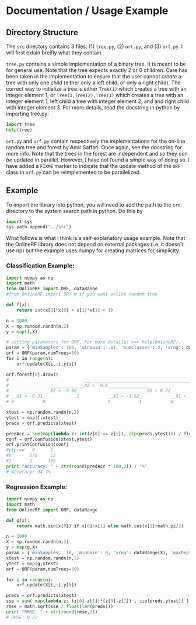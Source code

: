 # Documentation / Usage Example

## Directory Structure

The `src` directory contains 3 files: (1) `tree.py`, (2) `ort.py`, and (3) `orf.py`. I will first exlain breifly what they contain.

`tree.py` contains a simple implementation of a binary tree. It is meant to be for general use. Note that the tree expects exactly 2 or 0 children. Care has been taken in the implementation to ensure that the user cannot *create* a tree with only one child (either only a left child, or only a right child). The correct way to initialize a tree is either `Tree(1)` which creates a tree with an integer element 1; or `Tree(1,Tree(2),Tree(3)` which creates a tree with an integer element 1, left child a tree with integer element 2, and and right child with integer element 3. For more details, read the docstring in python by importing tree.py:

```python
import tree
help(tree)
```

`ort.py` and `orf.py` contain respectively the implementations for the on-line random tree and forest by Amir Saffari. Once again, see the docstring for more info. Note that the trees in the forest are independent and so they *can be* updated in parallel. However, I have not found a simple way of doing so. I have added a `FIXME` marker to indicate that the update method of the `ORF` class in `orf.py` can be reimplemented to be parallelized.

## Example

To import the library into python, you will need to add the path to the `src` directory to the system search path in python. Do this by

```python
import sys
sys.path.append("../src")
```

What follows is what I think is a self-explanatory usage example. Note that the OnlineRF library does not depend on external
packages (i.e. it doesn't use np) but the example uses numpy for creating matrices for simplicity.

### Classification Example:
```python
import numpy as np
import math
from OnlineRF import ORF, dataRange
#from OnlineRF import ORT # if you want online random tree

def f(x):
    return int(x[0]*x[0] + x[1]*x[1] < 1)

n = 1000
X = np.random.randn(n,2)
y = map(f,X)

# setting parameters for ORF. For more details: >>> help(OnlineRF).
param = {'minSamples': 100, 'minGain': .01, 'numClasses': 2, 'xrng': dataRange(X), 'maxDepth': 4}
orf = ORF(param,numTrees=50)
for i in range(n):
    orf.update(X[i,:],y[i])

orf.forest[0].draw()
#                             _________________________________________________X2 < 1.26_
#                _____________X2 < -0.6________________                                 0
#   _____________X2 < -0.92_             _____________X1 < 0.72___
# __X1 < -0.31_            1           __X1 < -1.52_           __X1 < 1.74_
# 0           0                        0           1           0          0

xtest = np.random.randn(n,2)
ytest = map(f,xtest)
preds = orf.predicts(xtest)

predAcc = sum(map(lambda z: int(z[0] == z[1]), zip(preds,ytest))) / float(len(preds))
conf = orf.confusion(xtest,ytest)
orf.printConfusion(conf)
#y\pred   0      1
#0       578     52
#1       1      369
print "Accuracy: " + str(round(predAcc * 100,2)) + "%"
# Accuracy: 94.7%
```

### Regression Example:
```python
import numpy as np
import math
from OnlineRF import ORF, dataRange

def g(x):
    return math.sin(x[0]) if x[0]<x[1] else math.cos(x[1]+math.pi/2)

n = 1000
X = np.random.randn(n,2)
y = map(g,X)
param = {'minSamples': 10, 'minGain': 0, 'xrng': dataRange(X), 'maxDepth': 10}
xtest = np.random.randn(n,2)
ytest = map(g,xtest)
orf = ORF(param,numTrees=50)

for i in range(n):
    orf.update(X[i,:],y[i])

preds = orf.predicts(xtest)
sse = sum( map(lambda z: (z[0]-z[1])*(z[0]-z[1]) , zip(preds,ytest)) )
rmse = math.sqrt(sse / float(len(preds)))
print "RMSE: " + str(round(rmse,2))
# RMSE: 0.22
```
